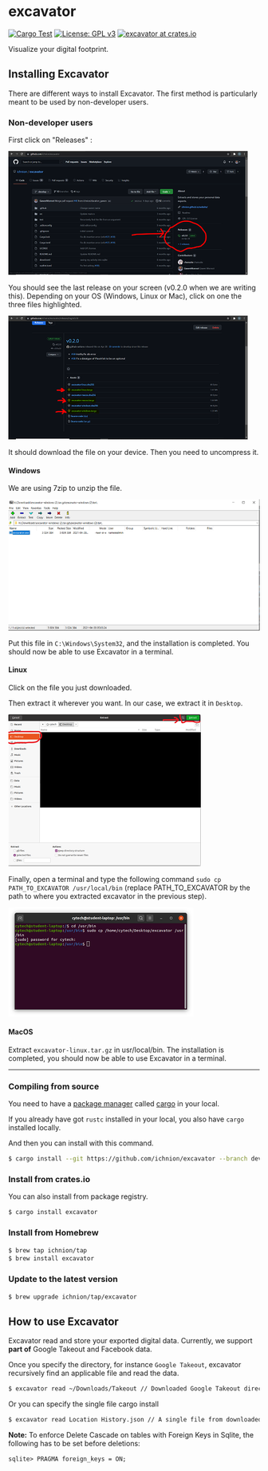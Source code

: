 # excavator
[![Cargo Test](https://github.com/ichnion/excavator/actions/workflows/test.yml/badge.svg)](https://github.com/ichnion/excavator/actions/workflows/test.yml)
[![License: GPL v3](https://img.shields.io/badge/License-GPLv3-blue.svg)](https://www.gnu.org/licenses/gpl-3.0)
[![excavator at crates.io](https://img.shields.io/crates/v/excavator.svg)](https://crates.io/crates/excavator)

Visualize your digital footprint.

## Installing Excavator
There are different ways to install Excavator. The first method is particularly meant to be used by non-developer users.

### Non-developer users
First click on "Releases" :

![](/docs/img-1-install.png)

You should see the last release on your screen (v0.2.0 when we are writing this).
Depending on your OS (Windows, Linux or Mac), click on one the three files highlighted.

![](/docs/img-2-install.png)

It should download the file on your device. Then you need to uncompress it.

#### Windows 
We are using 7zip to unzip the file. 

![](/docs/img-3-install.png)

Put this file in `C:\Windows\System32`, and the installation is completed. You should now be able to use Excavator in a terminal. 

#### Linux
Click on the file you just downloaded.

Then extract it wherever you want. In our case, we extract it in `Desktop`.

![](/docs/img-5-install.png)

Finally, open a terminal and type the following command `sudo cp PATH_TO_EXCAVATOR /usr/local/bin` (replace PATH_TO_EXCAVATOR by the path to where you extracted excavator in the previous step). 

![](/docs/img-6-install.png)

#### MacOS
Extract `excavator-linux.tar.gz` in usr/local/bin.
The installation is completed, you should now be able to use Excavator in a terminal.

----------------------------
### Compiling from source
You need to have a [package manager](https://doc.rust-lang.org/cargo/appendix/glossary.html#package-manager) called [cargo](https://doc.rust-lang.org/cargo/) in your local.

If you already have got `rustc` installed in your local, you also have `cargo` installed locally.

And then you can install with this command.

```sh
$ cargo install --git https://github.com/ichnion/excavator --branch develop
```

### Install from crates.io
You can also install from package registry.

```sh
$ cargo install excavator
```

### Install from Homebrew
```sh
$ brew tap ichnion/tap
$ brew install excavator
```

### Update to the latest version
```sh
$ brew upgrade ichnion/tap/excavator
```

## How to use Excavator
Excavator read and store your exported digital data.
Currently, we support **part of** Google Takeout and Facebook data.

Once you specify the directory, for instance `Google Takeout`, excavator recursively find an applicable file and read the data.

```sh
$ excavator read ~/Downloads/Takeout // Downloaded Google Takeout directory
```

Or you can specify the single file
cargo install
```sh
$ excavator read Location History.json // A single file from downloaded Google Takeout
```

**Note:** To enforce Delete Cascade on tables with Foreign Keys in Sqlite, the following has to be set before deletions:

```
sqlite> PRAGMA foreign_keys = ON;
```
